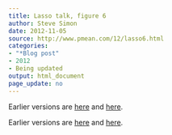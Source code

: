 ```yaml
---
title: Lasso talk, figure 6
author: Steve Simon
date: 2012-11-05
source: http://www.pmean.com/12/lasso6.html
categories:
- "*Blog post"
- 2012
- Being updated
output: html_document
page_update: no
---
```


 
Earlier versions are [here][sim1] and [here][sim2].
 
[sim1]: http://www.pmean.com/12/lasso6.html
[sim2]: http://new.pmean.com/kumc-talk-lasso6/
 

Earlier versions are [here][sim1] and [here][sim2].
 
[sim1]: http://www.pmean.com/12/lasso6.html
[sim2]: http://new.pmean.com/kumc-talk-lasso6/
